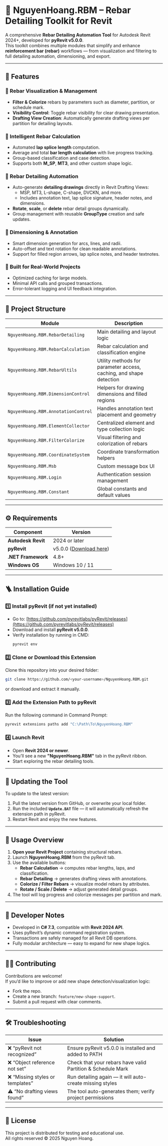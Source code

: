 # 🧱 NguyenHoang.RBM – Rebar Detailing Toolkit for Revit

A comprehensive **Rebar Detailing Automation Tool** for Autodesk Revit 2024+, developed for **pyRevit v5.0.0**.  
This toolkit combines multiple modules that simplify and enhance **reinforcement bar (rebar)** workflows — from visualization and filtering to full detailing automation, dimensioning, and export.

---

## 🚀 Features

### 🔹 Rebar Visualization & Management
- **Filter & Colorize** rebars by parameters such as diameter, partition, or schedule mark.  
- **Visibility Control**: Toggle rebar visibility for clear drawing presentation.
- **Drafting View Creation**: Automatically generate drafting views per partition for detailing layouts.

### 🔹 Intelligent Rebar Calculation
- Automated **lap splice length** computation.
- Average and total **bar length calculation** with live progress tracking.
- Group-based classification and case detection.
- Supports both **M_SP**, **MT3**, and other custom shape logic.

### 🔹 Rebar Detailing Automation
- Auto-generate **detailing drawings** directly in Revit Drafting Views:
  - MSP, MT3, L-shape, C-shape, DVCKN, and more.
  - Includes annotation text, lap splice signature, header notes, and dimensions.
- **Rotate**, **scale**, or **delete** rebar detail groups dynamically.
- Group management with reusable **GroupType** creation and safe updates.

### 🔹 Dimensioning & Annotation
- Smart dimension generation for arcs, lines, and radii.
- Auto-offset and text rotation for clean readable annotations.
- Support for filled region arrows, lap splice notes, and header textnotes.

### 🔹 Built for Real-World Projects
- Optimized caching for large models.
- Minimal API calls and grouped transactions.
- Error-tolerant logging and UI feedback integration.

---

## 🧩 Project Structure

| Module | Description |
|--------|-------------|
| `NguyenHoang.RBM.RebarDetailing` | Main detailing and layout logic |
| `NguyenHoang.RBM.RebarCalculation` | Rebar calculation and classification engine |
| `NguyenHoang.RBM.RebarUltils` | Utility methods for parameter access, caching, and shape detection |
| `NguyenHoang.RBM.DimensionControl` | Helpers for drawing dimensions and filled regions |
| `NguyenHoang.RBM.AnnotationControl` | Handles annotation text placement and geometry |
| `NguyenHoang.RBM.ElementCollector` | Centralized element and type collection logic |
| `NguyenHoang.RBM.FilterColorize` | Visual filtering and colorization of rebars |
| `NguyenHoang.RBM.CoordinateSystem` | Coordinate transformation helpers |
| `NguyenHoang.RBM.Msb` | Custom message box UI |
| `NguyenHoang.RBM.Login` | Authentication session management |
| `NguyenHoang.RBM.Constant` | Global constants and default values |

---

## ⚙️ Requirements

| Component | Version |
|------------|----------|
| **Autodesk Revit** | 2024 or later |
| **pyRevit** | v5.0.0 ([Download here](https://github.com/pyrevitlabs/pyRevit/releases)) |
| **.NET Framework** | 4.8+ |
| **Windows OS** | Windows 10 / 11 |

---

## 🪜 Installation Guide

### 1️⃣ Install pyRevit (if not yet installed)
- Go to: [https://github.com/pyrevitlabs/pyRevit/releases](https://github.com/pyrevitlabs/pyRevit/releases)
- Download and install **pyRevit v5.0.0**.
- Verify installation by running in CMD:
  ```bash
  pyrevit env
  ```

### 2️⃣ Clone or Download this Extension
Clone this repository into your desired folder:
```bash
git clone https://github.com/<your-username>/NguyenHoang.RBM.git
```

or download and extract it manually.

### 3️⃣ Add the Extension Path to pyRevit
Run the following command in Command Prompt:
```bash
pyrevit extensions paths add "C:\Path\To\NguyenHoang.RBM"
```

### 4️⃣ Launch Revit
- Open **Revit 2024 or newer**.
- You’ll see a new **"NguyenHoang.RBM"** tab in the pyRevit ribbon.
- Start exploring the rebar detailing tools.

---

## 🔁 Updating the Tool

To update to the latest version:

1. Pull the latest version from GitHub, or overwrite your local folder.
2. Run the included **`Update.BAT`** file — it will automatically refresh the extension path in pyRevit.
3. Restart Revit and enjoy the new features.

---

## 📘 Usage Overview

1. **Open your Revit Project** containing structural rebars.  
2. Launch **NguyenHoang.RBM** from the pyRevit tab.  
3. Use the available buttons:
   - **Rebar Calculation** → computes rebar lengths, laps, and classification.
   - **Rebar Detailing** → generates drafting views with annotations.
   - **Colorize / Filter Rebars** → visualize model rebars by attributes.
   - **Rotate / Scale / Delete** → adjust generated detail groups.
4. The tool will log progress and colorize messages per partition and mark.

---

## 🧠 Developer Notes

- Developed in **C# 7.3**, compatible with **Revit 2024 API**.  
- Uses pyRevit’s dynamic command registration system.
- Transactions are safely managed for all Revit DB operations.
- Fully modular architecture — easy to expand for new shape logics.

---

## 🧑‍💻 Contributing

Contributions are welcome!  
If you’d like to improve or add new shape detection/visualization logic:
- Fork the repo.
- Create a new branch: `feature/new-shape-support`.
- Submit a pull request with clear comments.

---

## 🛠️ Troubleshooting

| Issue | Solution |
|--------|-----------|
| ❌ “pyRevit not recognized” | Ensure pyRevit v5.0.0 is installed and added to PATH |
| ❌ “Object reference not set” | Check that your rebars have valid Partition & Schedule Mark |
| ❌ “Missing styles or templates” | Run detailing again — it will auto-create missing styles |
| ⚠️ “No drafting views found” | The tool auto-generates them; verify project permissions |

---

## 📜 License

This project is distributed for testing and educational use.  
All rights reserved © 2025 Nguyen Hoang.
